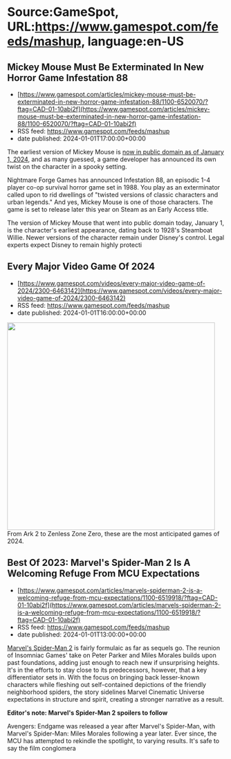 # Source:GameSpot, URL:https://www.gamespot.com/feeds/mashup, language:en-US

## Mickey Mouse Must Be Exterminated In New Horror Game Infestation 88
 - [https://www.gamespot.com/articles/mickey-mouse-must-be-exterminated-in-new-horror-game-infestation-88/1100-6520070/?ftag=CAD-01-10abi2f](https://www.gamespot.com/articles/mickey-mouse-must-be-exterminated-in-new-horror-game-infestation-88/1100-6520070/?ftag=CAD-01-10abi2f)
 - RSS feed: https://www.gamespot.com/feeds/mashup
 - date published: 2024-01-01T17:00:00+00:00

<p>The earliest version of Mickey Mouse is <a href="https://www.gamespot.com/articles/mickey-mouse-will-become-public-domain-in-2024-but-there-is-more-to-the-story/1100-6519965/">now in public domain as of January 1, 2024</a>, and as many guessed, a game developer has announced its own twist on the character in a spooky setting.</p><p>Nightmare Forge Games has announced Infestation 88, an episodic 1-4 player co-op survival horror game set in 1988. You play as an exterminator called upon to rid dwellings of "twisted versions of classic characters and urban legends." And yes, Mickey Mouse is one of those characters. The game is set to release later this year on Steam as an Early Access title.</p><div>          </div><p>The version of Mickey Mouse that went into public domain today, January 1, is the character's earliest appearance, dating back to 1928's Steamboat Willie. Newer versions of the character remain under Disney's control. Legal experts expect Disney to remain highly protecti

## Every Major Video Game Of 2024
 - [https://www.gamespot.com/videos/every-major-video-game-of-2024/2300-6463142](https://www.gamespot.com/videos/every-major-video-game-of-2024/2300-6463142)
 - RSS feed: https://www.gamespot.com/feeds/mashup
 - date published: 2024-01-01T16:00:00+00:00

<img height="480" src="https://www.gamespot.com/a/uploads/square_medium/1574/15746725/4238063-trailer_videogames2024_20231121v4.png" width="480" /> From Ark 2 to Zenless Zone Zero, these are the most anticipated games of 2024.

## Best Of 2023: Marvel's Spider-Man 2 Is A Welcoming Refuge From MCU Expectations
 - [https://www.gamespot.com/articles/marvels-spiderman-2-is-a-welcoming-refuge-from-mcu-expectations/1100-6519918/?ftag=CAD-01-10abi2f](https://www.gamespot.com/articles/marvels-spiderman-2-is-a-welcoming-refuge-from-mcu-expectations/1100-6519918/?ftag=CAD-01-10abi2f)
 - RSS feed: https://www.gamespot.com/feeds/mashup
 - date published: 2024-01-01T13:00:00+00:00

<p><a href="https://www.gamespot.com/games/marvels-spider-man-2/">Marvel's Spider-Man 2</a> is fairly formulaic as far as sequels go. The reunion of Insomniac Games' take on Peter Parker and Miles Morales builds upon past foundations, adding just enough to reach new if unsurprising heights. It's in the efforts to stay close to its predecessors, however, that a key differentiator sets in. With the focus on bringing back lesser-known characters while fleshing out self-contained depictions of the friendly neighborhood spiders, the story sidelines Marvel Cinematic Universe expectations in structure and spirit, creating a stronger narrative as a result.</p><p><strong>Editor's note: Marvel's Spider-Man 2 spoilers to follow</strong></p><p dir="ltr">Avengers: Endgame was released a year after Marvel's Spider-Man, with Marvel's Spider-Man: Miles Morales following a year later. Ever since, the MCU has attempted to rekindle the spotlight, to varying results. It's safe to say the film conglomera

